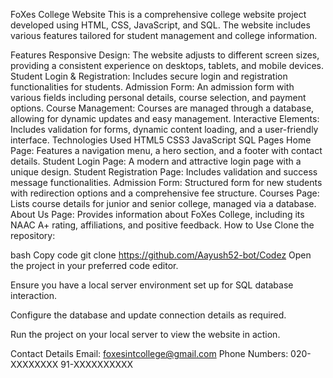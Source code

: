 FoXes College Website
This is a comprehensive college website project developed using HTML, CSS, JavaScript, and SQL. The website includes various features tailored for student management and college information.

Features
Responsive Design: The website adjusts to different screen sizes, providing a consistent experience on desktops, tablets, and mobile devices.
Student Login & Registration: Includes secure login and registration functionalities for students.
Admission Form: An admission form with various fields including personal details, course selection, and payment options.
Course Management: Courses are managed through a database, allowing for dynamic updates and easy management.
Interactive Elements: Includes validation for forms, dynamic content loading, and a user-friendly interface.
Technologies Used
HTML5
CSS3
JavaScript
SQL
Pages
Home Page: Features a navigation menu, a hero section, and a footer with contact details.
Student Login Page: A modern and attractive login page with a unique design.
Student Registration Page: Includes validation and success message functionalities.
Admission Form: Structured form for new students with redirection options and a comprehensive fee structure.
Courses Page: Lists course details for junior and senior college, managed via a database.
About Us Page: Provides information about FoXes College, including its NAAC A+ rating, affiliations, and positive feedback.
How to Use
Clone the repository:

bash
Copy code
git clone https://github.com/Aayush52-bot/Codez
Open the project in your preferred code editor.

Ensure you have a local server environment set up for SQL database interaction.

Configure the database and update connection details as required.

Run the project on your local server to view the website in action.

Contact Details
Email: foxesintcollege@gmail.com
Phone Numbers:
020-XXXXXXXX
91-XXXXXXXXXX
